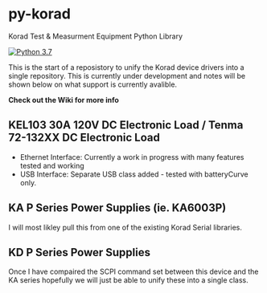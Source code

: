 # py-korad
Korad Test & Measurment Equipment Python Library

[![Python 3.7](https://img.shields.io/badge/python-3.7-blue.svg)](https://www.python.org/downloads/release/python-370/)

This is the start of a reposistory to unify the Korad device drivers into a single repository. This is currently under development and notes will be shown below on what support is currently avalible.

**Check out the Wiki for more info**

## KEL103 30A 120V DC Electronic Load / Tenma 72-132XX DC Electronic Load
- Ethernet Interface: Currently a work in progress with many features tested and working
- USB Interface: Separate USB class added - tested with batteryCurve only.

## KA P Series Power Supplies (ie. KA6003P)
I will most likley pull this from one of the existing Korad Serial libraries.

## KD P Series Power Supplies
Once I have compaired the SCPI command set between this device and the KA series hopefully we will just be able to unify these into a single class. 

